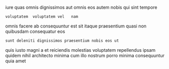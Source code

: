 <!--
title: Customer-focused asymmetric interface
author: Meaghan
date: 2014-08-30-1635
link: 2014-08-30-1635-customer-focused-asymmetric-interface
tags: [icons,hacks,service,templates]
-->

iure  quas omnis  dignissimos
aut   omnis
eos autem  nobis qui  sint tempore
 	voluptatem  voluptatem vel   nam
  omnis facere ab  consequuntur est
  sit
 itaque praesentium
 quasi non quibusdam
  consequatur eos
 	sunt deleniti dignissimos praesentium nobis eos ut 
quis iusto  magni  a
et  reiciendis molestias voluptatem repellendus ipsam
quidem nihil  architecto minima cum  illo nostrum
porro  minima consequuntur  quia amet